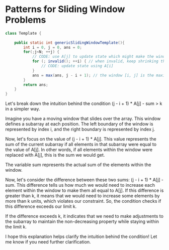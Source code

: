 <h1> Patterns for Sliding Window Problems</h1>

```java
class Template {
    
    public static int genericSlidingWindowTemplate(){
        int i = 0, j = 0, ans = 0;
        for(;j<N; ++j) {
            // CODE: use A[j] to update state which might make the window invalid
            for (; invalid(); ++i) { // when invalid, keep shrinking the left edge until it's valid again
                // CODE: update state using A[i]
            }
            ans = max(ans, j - i + 1); // the window [i, j] is the maximum window we've found thus far
        }
        return ans;
    }
}

```

Let's break down the intuition behind the condition (j - i + 1) * A[j] - sum > k in a simpler way.

Imagine you have a moving window that slides over the array. This window defines a subarray at each position. The left boundary of the window is represented by index i, and the right boundary is represented by index j.

Now, let's focus on the value of (j - i + 1) * A[j]. This value represents the sum of the current subarray if all elements in that subarray were equal to the value of A[j]. In other words, if all elements within the window were replaced with A[j], this is the sum we would get.

The variable sum represents the actual sum of the elements within the window.

Now, let's consider the difference between these two sums: (j - i + 1) * A[j] - sum. This difference tells us how much we would need to increase each element within the window to make them all equal to A[j]. If this difference is greater than k, it means that we would need to increase some elements by more than k units, which violates our constraint. So, the condition checks if this difference exceeds our limit k.

If the difference exceeds k, it indicates that we need to make adjustments to the subarray to maintain the non-decreasing property while staying within the limit k.

I hope this explanation helps clarify the intuition behind the condition! Let me know if you need further clarification.